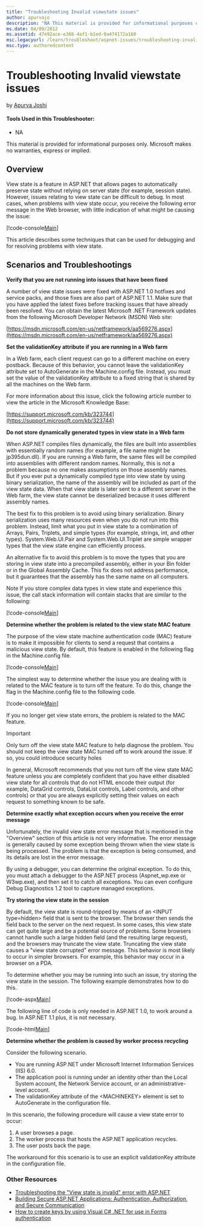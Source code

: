 ```yaml
---
title: "Troubleshooting Invalid viewstate issues"
author: apurvajo
description: "NA This material is provided for informational purposes only. Microsoft makes no warranties, express or implied. Overview View state is a feature in ASP.NET..."
ms.date: 04/09/2012
ms.assetid: 47e92ace-e368-4af1-b1ed-0a474172a160
msc.legacyurl: /learn/troubleshoot/aspnet-issues/troubleshooting-invalid-viewstate-issues
msc.type: authoredcontent
---
```

Troubleshooting Invalid viewstate issues
====================
by [Apurva Joshi](https://github.com/apurvajo)

#### Tools Used in this Troubleshooter:

- NA

This material is provided for informational purposes only. Microsoft makes no warranties, express or implied.

## Overview

View state is a feature in ASP.NET that allows pages to automatically preserve state without relying on server state (for example, session state). However, issues relating to view state can be difficult to debug. In most cases, when problems with view state occur, you receive the following error message in the Web browser, with little indication of what might be causing the issue:

[!code-console[Main](troubleshooting-invalid-viewstate-issues/samples/sample1.cmd)]

This article describes some techniques that can be used for debugging and for resolving problems with view state.

## Scenarios and Troubleshootings

**Verify that you are not running into issues that have been fixed**

A number of view state issues were fixed with ASP.NET 1.0 hotfixes and service packs, and those fixes are also part of ASP.NET 1.1. Make sure that you have applied the latest fixes before tracking issues that have already been resolved. You can obtain the latest Microsoft .NET Framework updates from the following Microsoft Developer Network (MSDN) Web site:

[https://msdn.microsoft.com/en-us/netframework/aa569276.aspx](https://msdn.microsoft.com/en-us/netframework/aa569276.aspx)

**Set the validationKey attribute if you are running in a Web farm**

In a Web farm, each client request can go to a different machine on every postback. Because of this behavior, you cannot leave the validationKey attribute set to AutoGenerate in the Machine.config file. Instead, you must set the value of the validationKey attribute to a fixed string that is shared by all the machines on the Web farm.

For more information about this issue, click the following article number to view the article in the Microsoft Knowledge Base:

[https://support.microsoft.com/kb/323744](https://support.microsoft.com/kb/323744)

**Do not store dynamically generated types in view state in a Web farm**

When ASP.NET compiles files dynamically, the files are built into assemblies with essentially random names (for example, a file name might be jp395dun.dll). If you are running a Web farm, the same files will be compiled into assemblies with different random names. Normally, this is not a problem because no one makes assumptions on those assembly names. But if you ever put a dynamically compiled type into view state by using binary serialization, the name of the assembly will be included as part of the view state data. When that view state is later sent to a different server in the Web farm, the view state cannot be deserialized because it uses different assembly names.

The best fix to this problem is to avoid using binary serialization. Binary serialization uses many resources even when you do not run into this problem. Instead, limit what you put in view state to a combination of Arrays, Pairs, Triplets, and simple types (for example, strings, int, and other types). System.Web.UI.Pair and System.Web.UI.Triplet are simple wrapper types that the view state engine can efficiently process.

An alternative fix to avoid this problem is to move the types that you are storing in view state into a precompiled assembly, either in your Bin folder or in the Global Assembly Cache. This fix does not address performance, but it guarantees that the assembly has the same name on all computers.

Note If you store complex data types in view state and experience this issue, the call stack information will contain stacks that are similar to the following:

[!code-console[Main](troubleshooting-invalid-viewstate-issues/samples/sample2.cmd)]

**Determine whether the problem is related to the view state MAC feature**

The purpose of the view state machine authentication code (MAC) feature is to make it impossible for clients to send a request that contains a malicious view state. By default, this feature is enabled in the following flag in the Machine.config file.

[!code-console[Main](troubleshooting-invalid-viewstate-issues/samples/sample3.cmd)]

The simplest way to determine whether the issue you are dealing with is related to the MAC feature is to turn off the feature. To do this, change the flag in the Machine.config file to the following code.

[!code-console[Main](troubleshooting-invalid-viewstate-issues/samples/sample4.cmd)]

If you no longer get view state errors, the problem is related to the MAC feature.

> [!IMPORTANT]
> Only turn off the view state MAC feature to help diagnose the problem. You should not keep the view state MAC turned off to work around the issue. If so, you could introduce security holes

In general, Microsoft recommends that you not turn off the view state MAC feature unless you are completely confident that you have either disabled view state for all controls that do not HTML encode their output (for example, DataGrid controls, DataList controls, Label controls, and other controls) or that you are always explicitly setting their values on each request to something known to be safe.

**Determine exactly what exception occurs when you receive the error message**

Unfortunately, the invalid view state error message that is mentioned in the "Overview" section of this article is not very informative. The error message is generally caused by some exception being thrown when the view state is being processed. The problem is that the exception is being consumed, and its details are lost in the error message.

By using a debugger, you can determine the original exception. To do this, you must attach a debugger to the ASP.NET process (Aspnet\_wp.exe or W3wp.exe), and then set it to catch all exceptions. You can even configure Debug Diagnostics 1.2 tool to capture managed exceptions.

**Try storing the view state in the session**

By default, the view state is round-tripped by means of an &lt;INPUT type=hidden&gt; field that is sent to the browser. The browser then sends the field back to the server on the next request. In some cases, this view state can get quite large and be a potential source of problems. Some browsers cannot handle such a large hidden field (and the resulting large request), and the browsers may truncate the view state. Truncating the view state causes a "view state corrupted" error message. This behavior is most likely to occur in simpler browsers. For example, this behavior may occur in a browser on a PDA.

To determine whether you may be running into such an issue, try storing the view state in the session. The following example demonstrates how to do this.

[!code-aspx[Main](troubleshooting-invalid-viewstate-issues/samples/sample5.aspx)]

The following line of code is only needed in ASP.NET 1.0, to work around a bug. In ASP.NET 1.1 plus, it is not necessary.

[!code-html[Main](troubleshooting-invalid-viewstate-issues/samples/sample6.html)]

**Determine whether the problem is caused by worker process recycling**

Consider the following scenario.

- You are running ASP.NET under Microsoft Internet Information Services (IIS) 6.0.
- The application pool is running under an identity other than the Local System account, the Network Service account, or an administrative-level account.
- The validationKey attribute of the &lt;MACHINEKEY&gt; element is set to AutoGenerate in the configuration file.

In this scenario, the following procedure will cause a view state error to occur:

1. A user browses a page.
2. The worker process that hosts the ASP.NET application recycles.
3. The user posts back the page.

The workaround for this scenario is to use an explicit validationKey attribute in the configuration file.

### Other Resources

- [Troubleshooting the "View state is invalid" error with ASP.NET](https://support.microsoft.com/kb/829743)
- [Building Secure ASP.NET Applications: Authentication, Authorization, and Secure Communication](https://msdn.microsoft.com/en-us/library/aa302388.aspx)
- [How to create keys by using Visual C# .NET for use in Forms authentication](https://support.microsoft.com/kb/312906)